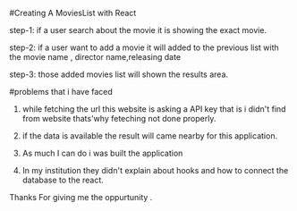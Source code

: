 #Creating A MoviesList with React

step-1: if a user search about the movie it is showing the exact movie.

step-2: if a user want to add a movie it will added to the previous list with
the movie name , director name,releasing date

step-3: those added movies list will shown the results area.

#problems that i have faced

1. while fetching the url this website is asking a API key that is i didn't find
   from website thats'why feteching not done properly.

2. if the data is available the result will came nearby for this application.

3. As much I can do i was built the application

4. In my institution they didn't explain about hooks and how to connect the
   database to the react.

Thanks For giving me the oppurtunity .

